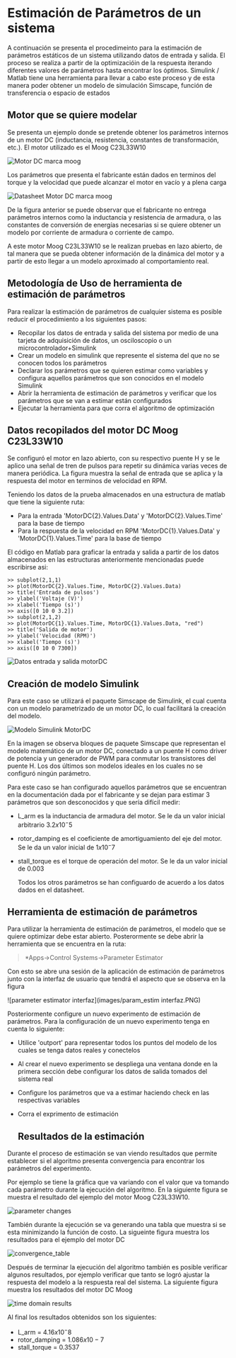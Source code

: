 # Estimación de Parámetros de un sistema
A continuación se presenta el procedimeinto para la estimación de parámetros estáticos de un sistema utilizando datos de entrada y salida. El proceso se realiza a partir de la optimizacióin de la respuesta iterando diferentes valores de parámetros hasta encontrar los óptimos.
Simulink / Matlab tiene una herramienta para llevar a cabo este proceso y de esta manera poder obtener un modelo de simulación Simscape, función de transferencia o espacio de estados
## Motor que se quiere modelar
Se presenta un ejemplo donde se pretende obtener los parámetros internos de un motor DC (inductancia, resistencia, constantes de transformación, etc.). El motor utilizado es el Moog C23L33W10

![Motor DC marca moog](images/motorDC.png)

Los parámetros que presenta el fabricante están dados en terminos del torque y la velocidad que puede alcanzar el motor en vacío y a plena carga

![Datasheet Motor DC marca moog](images/data_MotorDC.png)

De la figura anterior se puede observar que el fabricante no entrega parámetros internos como la inductancia y resistencia de armadura, o las constantes de conversión de energías necesarias si se quiere obtener un modelo por corriente de armadura o corriente de campo.

A este motor Moog C23L33W10 se le realizan pruebas en lazo abierto, de tal manera que se pueda obtener información de la dinámica del motor y a partir de esto llegar a un modelo aproximado al comportamiento real.

## Metodología de Uso de herramienta de estimación de parámetros
Para realizar la estimación de parámetros de cualquier sistema es posible reducir el procedimiento a los siguientes pasos:

* Recopilar los datos de entrada y salida del sistema por medio de una tarjeta de adquisición de datos, un osciloscopio o un microcontrolador+Simulink
* Crear un modelo en simulink que represente el sistema del que no se conocen todos los parámetros
* Declarar los parámetros que se quieren estimar como variables y configura aquellos parámetros que son conocidos en el modelo Simulink
* Abrir la herramienta de estimación de parámetros y verificar que los parámetros que se van a estimar están configurados
* Ejecutar la herramienta para que corra el algoritmo de optimización

## Datos recopilados del motor DC Moog C23L33W10

Se configuró el motor en lazo abierto, con su respectivo puente H y se le aplico una señal de tren de pulsos para repetir su dinámica varias veces de manera periódica. La figura muestra la señal de entrada que se aplica y la respuesta del motor en terminos de velocidad en RPM.

Teniendo los datos de la prueba almacenados en una estructura de matlab que tiene la siguiente ruta:
* Para la entrada 'MotorDC{2}.Values.Data' y 'MotorDC{2}.Values.Time' para la base de tiempo
* Para la respuesta de la velocidad en RPM 'MotorDC{1}.Values.Data' y 'MotorDC{1}.Values.Time' para la base de tiempo

El código en Matlab para graficar la entrada y salida a partir de los datos almacenados en las estructuras anteriormente mencionadas puede escribirse asi:
```
>> subplot(2,1,1)
>> plot(MotorDC{2}.Values.Time, MotorDC{2}.Values.Data)
>> title('Entrada de pulsos')
>> ylabel('Voltaje (V)')
>> xlabel('Tiempo (s)')
>> axis([0 10 0 3.2])
>> subplot(2,1,2)
>> plot(MotorDC{1}.Values.Time, MotorDC{1}.Values.Data, "red")
>> title('Salida de motor')
>> ylabel('Velocidad (RPM)')
>> xlabel('Tiempo (s)')
>> axis([0 10 0 7300])
```
![Datos entrada y salida motorDC](images/DatosMotorDC.PNG)

## Creación de modelo Simulink
Para este caso se utilizará el paquete Simscape de Simulink, el cual cuenta con un modelo parametrizado de un motor DC, lo cual facilitará la creación del modelo. 

![Modelo Simulink MotorDC](images/Modelo_MotorDC.PNG)

En la imagen se observa bloques de paquete Simscape que representan el modelo matemático de un motor DC, conectado a un puente H como driver de potencia y un generador de PWM para conmutar los transistores del puente H. Los dos últimos son modelos ideales en los cuales no se configuró ningún parámetro.

Para este caso se han configurado aquellos parámetros que se encuentran en la documentación dada por el fabricante y se dejan para estimar 3 parámetros que son desconocidos y que sería difícil medir:

* L_arm es la inductancia de armadura del motor. Se le da un valor inicial arbitrario $3.2x10^-5$
* rotor_damping es el coeficiente de amortiguamiento del eje del motor. Se le da un valor inicial de $1x10^-7$
* stall_torque es el torque de operación del motor. Se le da un valor inicial de $0.003$

  Todos los otros parámetros se han configuardo de acuerdo a los datos dados en el datasheet.

  

## Herramienta de estimación de parámetros
Para utilizar la herramienta de estimación de parámetros, el modelo que se quiere optimizar debe estar abierto. Posterormente se debe abrir la herramienta que se encuentra en la ruta:

>*Apps->Control Systems->Parameter Estimator

Con esto se abre una sesión de la aplicación de estimación de parámetros junto con la interfaz de usuario que tendrá el aspecto que se observa en la figura

![parameter estimator interfaz](images/param_estim interfaz.PNG)

Posteriormente configure un nuevo experimento de estimación de parámetros. Para la configuración de un nuevo experimento tenga en cuenta lo siguiente:

* Utilice 'outport' para representar todos los puntos del modelo de los cuales se tenga datos reales y conectelos
* Al crear el nuevo experimento se despliega una ventana donde en la primera sección debe configurar los datos de salida tomados del sistema real
* Configure los parámetros que va a estimar haciendo check en las respectivas variables
* Corra el exprimento de estimación

  ## Resultados de la estimación
Durante el proceso de estimación se van viendo resultados que permite establecer si el algoritmo presenta convergencia para encontrar los parámetros del experimento.

Por ejemplo se tiene la gráfica que va variando con el valor que va tomando cada parámetro durante la ejecución del algoritmo. En la siguiente figura se muestra el resultado del ejemplo del motor Moog C23L33W10.

![parameter changes](images/parameter_changes.PNG)

También durante la ejecución se va generando una tabla que muestra si se esta minimizando la función de costo. La sigueinte figura muestra los resultados para el ejemplo del motor DC

![convergence_table](images/convergence_table.png)

Después de terminar la ejecución del algoritmo también es posible verificar algunos resultados, por ejemplo verificar que tanto se logró ajustar la respuesta del modelo a la respuesta real del sistema. La siguiente figura muestra los resultados del motor DC Moog

![time domain results](images/Resultado_salidas.png)

Al final los resultados obtenidos son los siguientes:

* L_arm = $4.16x10^-8$
* rotor_damping = $1.086x10-7$
* stall_torque = $0.3537$


